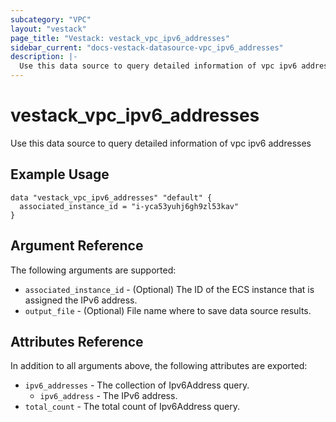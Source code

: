 ```yaml
---
subcategory: "VPC"
layout: "vestack"
page_title: "Vestack: vestack_vpc_ipv6_addresses"
sidebar_current: "docs-vestack-datasource-vpc_ipv6_addresses"
description: |-
  Use this data source to query detailed information of vpc ipv6 addresses
---
```

# vestack_vpc_ipv6_addresses
Use this data source to query detailed information of vpc ipv6 addresses
## Example Usage
```hcl
data "vestack_vpc_ipv6_addresses" "default" {
  associated_instance_id = "i-yca53yuhj6gh9zl53kav"
}
```
## Argument Reference
The following arguments are supported:
* `associated_instance_id` - (Optional) The ID of the ECS instance that is assigned the IPv6 address.
* `output_file` - (Optional) File name where to save data source results.

## Attributes Reference
In addition to all arguments above, the following attributes are exported:
* `ipv6_addresses` - The collection of Ipv6Address query.
    * `ipv6_address` - The IPv6 address.
* `total_count` - The total count of Ipv6Address query.


